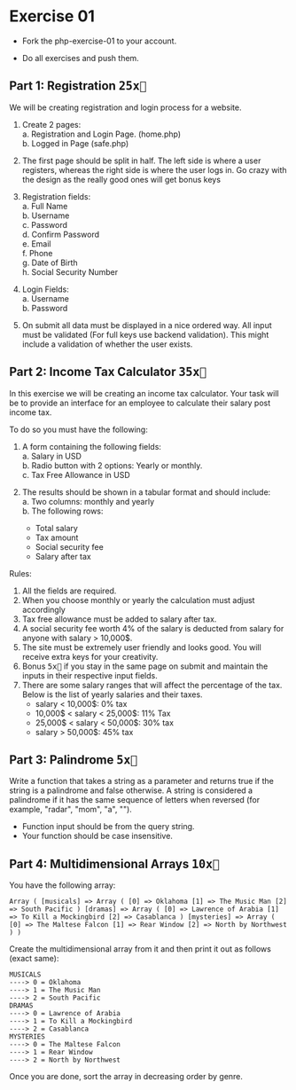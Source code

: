 # Exercise 01

- Fork the php-exercise-01 to your account.

- Do all exercises and push them.

## Part 1: Registration <kbd>25x🔑</kbd>

We will be creating registration and login process for a website.

1. Create 2 pages:<br>
  a. Registration and Login Page. (home.php)<br/>
  b. Logged in Page (safe.php)<br/>

2. The first page should be split in half. The left side is where a user registers, whereas the right side is where the user logs in. Go crazy with the design as the really good ones will get bonus keys

3. Registration fields:<br>
  a. Full Name<br>
  b. Username<br>
  c. Password<br>
  d. Confirm Password<br>
  e. Email<br>
  f. Phone<br>
  g. Date of Birth<br>
  h. Social Security Number<br>

4. Login Fields:<br/>
  a. Username<br/>
  b. Password<br/>

5. On submit all data must be displayed in a nice ordered way. All input must be validated (For full keys use backend validation). This might include a validation of whether the user exists.

## Part 2: Income Tax Calculator <kbd>35x🔑</kbd>

In this exercise we will be creating an income tax calculator. Your task will be to provide an interface for an employee to calculate their salary post income tax.

To do so you must have the following:

1. A form containing the following fields:<br>
  a. Salary in USD <br>
  b. Radio button with 2 options: Yearly or monthly. <br>
  c. Tax Free Allowance in USD <br>

2. The results should be shown in a tabular format and should include: <br>
  a. Two columns: monthly and yearly <br>
  b. The following rows:
    - Total salary
    - Tax amount
    - Social security fee
    - Salary after tax <br>

Rules:<br>
  1. All the fields are required. <br>
  2. When you choose monthly or yearly the calculation must adjust accordingly <br>
  3. Tax free allowance must be added to salary after tax.
  4. A social security fee worth 4% of the salary is deducted from salary for anyone with salary > 10,000$.<br>
  5. The site must be extremely user friendly and looks good. You will receive extra keys for your creativity.<br>
  6. Bonus <kbd>5x🔑</kbd> if you stay in the same page on submit and maintain the inputs in their respective input fields.
  7. There are some salary ranges that will affect the percentage of the tax. Below is the list of yearly salaries and their taxes.
      - salary < 10,000$: 0% tax
      - 10,000$ < salary < 25,000$: 11% Tax
      - 25,000$ < salary < 50,000$: 30% tax
      - salary > 50,000$: 45% tax

## Part 3: Palindrome <kbd>5x🔑</kbd>
Write a function that takes a string as a parameter and returns true if the string is a palindrome and false otherwise. A string is considered a palindrome if it has the same sequence of letters when reversed (for example, "radar", "mom", "a", "").
- Function input should be from the query string.
- Your function should be case insensitive.

## Part 4: Multidimensional Arrays <kbd>10x🔑</kbd>
You have the following array:
```
Array ( [musicals] => Array ( [0] => Oklahoma [1] => The Music Man [2] => South Pacific ) [dramas] => Array ( [0] => Lawrence of Arabia [1] => To Kill a Mockingbird [2] => Casablanca ) [mysteries] => Array ( [0] => The Maltese Falcon [1] => Rear Window [2] => North by Northwest ) )
```
Create the multidimensional array from it and then print it out as follows (exact same):

```
MUSICALS
----> 0 = Oklahoma
----> 1 = The Music Man
----> 2 = South Pacific
DRAMAS
----> 0 = Lawrence of Arabia
----> 1 = To Kill a Mockingbird
----> 2 = Casablanca
MYSTERIES
----> 0 = The Maltese Falcon
----> 1 = Rear Window
----> 2 = North by Northwest
```

Once you are done, sort the array in decreasing order by genre.
